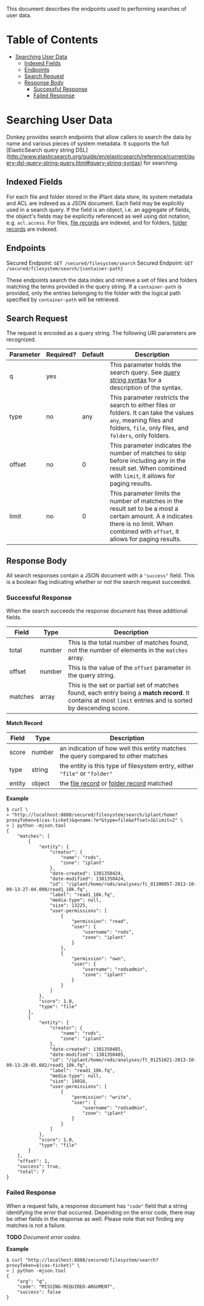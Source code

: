 This document describes the endpoints used to performing searches of user data.

# Table of Contents

* [Searching User Data](#searching-user-data)
    * [Indexed Fields](#indexed_fields)
    * [Endpoints](#endpoints)
    * [Search Request](#search-request)
    * [Response Body](#response-body)
        * [Successful Response](#successful-response)
        * [Failed Response](#failed-response)

# Searching User Data

Donkey provides search endpoints that allow callers to search the data by name and various pieces of
system metadata. It supports the full [ElasticSearch query string DSL]
(http://www.elasticsearch.org/guide/en/elasticsearch/reference/current/query-dsl-query-string-query.html#query-string-syntax)
for searching.

## Indexed Fields

For each file and folder stored in the iPlant data store, its system metadata and ACL are indexed as
a JSON document. Each field may be explicitly used in a search query. If the field is an object,
i.e. an aggregate of fields, the object's fields may be explicitly referenced as well using dot
notation, e.g. `acl.access`. For files, [file records](../../schema.md#file-record) are indexed, and
for folders, [folder records](../../schema.md#folder-record) are indexed.

## Endpoints

Secured Endpoint: `GET /secured/filesystem/search`
Secured Endpoint: `GET /secured/filesystem/search/{container-path}`

These endpoints search the data index and retrieve a set of files and folders matching the terms
provided in the query string. If a `container-path` is provided, only the entries belonging to the
folder with the logical path specified by `container-path` will be retrieved.

## Search Request

The request is encoded as a query string. The following URI parameters are recognized.

| Parameter | Required? | Default | Description |
| --------- | --------- | ------- | ----------- |
| q         | yes       |         | This parameter holds the search query. See [query string syntax](http://www.elasticsearch.org/guide/en/elasticsearch/reference/current/query-dsl-query-string-query.html#query-string-syntax) for a description of the syntax. |
| type      | no        | any     | This parameter restricts the search to either files or folders. It can take the values `any`, meaning files and folders, `file`, only files, and `folders`, only folders. |
| offset    | no        | 0       | This parameter indicates the number of matches to skip before including any in the result set. When combined with `limit`, it allows for paging results. |
| limit     | no        | 0       | This parameter limits the number of matches in the result set to be a most a certain amount. A `0` indicates there is no limit. When combined with `offset`, it allows for paging results. |

## Response Body

All search responses contain a JSON document with a `"success"` field. This is a boolean flag
indicating whether or not the search request succeeded.

### Successful Response

When the search succeeds the response document has these additional fields.

| Field   | Type    | Description |
| ------- | ------- | ----------- |
| total   | number  | This is the total number of matches found, not the number of elements in the `matches` array. |
| offset  | number  | This is the value of the `offset` parameter in the query string. |
| matches | array   | This is the set or partial set of matches found, each entry being a **match record**. It contains at most `limit` entries and is sorted by descending score. |

**Match Record**

| Field  | Type   | Description |
| ------ | ------ | ----------- |
| score  | number | an indication of how well this entity matches the query compared to other matches |
| type   | string | the entity is this type of filesystem entry, either `"file"` or `"folder"` |
| entity | object | the [file record](../../schema.md#file-record) or [folder record](../../schema.md#folder-record) matched |

**Example**

```
$ curl \
> "http://localhost:8888/secured/filesystem/search/iplant/home?proxyToken=$(cas-ticket)&q=name:?e*&type=file&offset=1&limit=2" \
> | python -mjson.tool
{
    "matches": [
        {
            "entity": {
                "creator": {
                    "name": "rods",
                    "zone": "iplant"
                },
                "date-created": 1381350424,
                "date-modified": 1381350424,
                "id": "/iplant/home/rods/analyses/fc_01300857-2013-10-09-13-27-04.090/read1_10k.fq",
                "label": "read1_10k.fq",
                "media-type": null,
                "size": 13225,
                "user-permissions": [
                    {
                        "permission": "read",
                        "user": {
                            "username": "rods",
                            "zone": "iplant"
                        }
                    },
                    {
                        "permission": "own",
                        "user": {
                            "username": "rodsadmin",
                            "zone": "iplant"
                        }
                    }
                ]
            },
            "score": 1.0,
            "type": "file"
        },
        {
            "entity": {
                "creator": {
                    "name": "rods",
                    "zone": "iplant"
                },
                "date-created": 1381350485,
                "date-modified": 1381350485,
                "id": "/iplant/home/rods/analyses/ft_01251621-2013-10-09-13-28-05.602/read1_10k.fq",
                "label": "read1_10k.fq",
                "media-type": null,
                "size": 14016,
                "user-permissions": [
                    {
                        "permission": "write",
                        "user": {
                            "username": "rodsadmin",
                            "zone": "iplant"
                        }
                    }
                ]
            },
            "score": 1.0,
            "type": "file"
        }
    ],
    "offset": 1,
    "success": true,
    "total": 7
}
```

### Failed Response

When a request fails, a response document has `"code"` field that a string identifying the error
that occurred. Depending on the error code, there may be other fields in the response as well.
Please note that not finding any matches is not a failure.

__TODO__ _Document error codes._


**Example**

```
$ curl "http://localhost:8888/secured/filesystem/search?proxyToken=$(cas-ticket)" \
> | python -mjson.tool
{
    "arg": "q",
    "code": "MISSING-REQUIRED-ARGUMENT",
    "success": false
}
```


